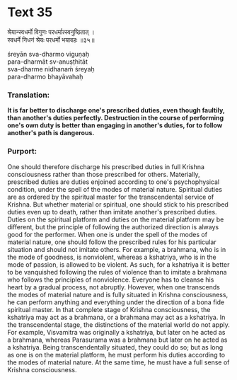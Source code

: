 # Text 35

श्रेयान्स्वधर्मो विगुणः परधर्मात्स्वनुष्ठितात् ।  
स्वधर्मे निधनं श्रेयः परधर्मो भयावहः ॥३५॥

śreyān sva-dharmo viguṇaḥ  
para-dharmāt sv-anuṣṭhitāt  
sva-dharme nidhanaḿ śreyaḥ  
para-dharmo bhayāvahaḥ



### Translation:

**It is far better to discharge one's prescribed duties, even though faultily, than another's duties perfectly. Destruction in the course of performing one's own duty is better than engaging in another's duties, for to follow another's path is dangerous.**

### Purport:

One should therefore discharge his prescribed duties in full Krishna consciousness rather than those prescribed for others. Materially, prescribed duties are duties enjoined according to one's psychophysical condition, under the spell of the modes of material nature. Spiritual duties are as ordered by the spiritual master for the transcendental service of Krishna. But whether material or spiritual, one should stick to his prescribed duties even up to death, rather than imitate another's prescribed duties. Duties on the spiritual platform and duties on the material platform may be different, but the principle of following the authorized direction is always good for the performer. When one is under the spell of the modes of material nature, one should follow the prescribed rules for his particular situation and should not imitate others. For example, a brahmana, who is in the mode of goodness, is nonviolent, whereas a kshatriya, who is in the mode of passion, is allowed to be violent. As such, for a kshatriya it is better to be vanquished following the rules of violence than to imitate a brahmana who follows the principles of nonviolence. Everyone has to cleanse his heart by a gradual process, not abruptly. However, when one transcends the modes of material nature and is fully situated in Krishna consciousness, he can perform anything and everything under the direction of a bona fide spiritual master. In that complete stage of Krishna consciousness, the kshatriya may act as a brahmana, or a brahmana may act as a kshatriya. In the transcendental stage, the distinctions of the material world do not apply. For example, Visvamitra was originally a kshatriya, but later on he acted as a brahmana, whereas Parasurama was a brahmana but later on he acted as a kshatriya. Being transcendentally situated, they could do so; but as long as one is on the material platform, he must perform his duties according to the modes of material nature. At the same time, he must have a full sense of Krishna consciousness.